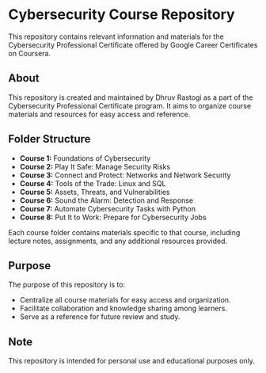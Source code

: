 # Cybersecurity Course Repository

This repository contains relevant information and materials for the Cybersecurity Professional Certificate offered by Google Career Certificates on Coursera.

## About

This repository is created and maintained by Dhruv Rastogi as a part of the Cybersecurity Professional Certificate program. It aims to organize course materials and resources for easy access and reference.

## Folder Structure

- **Course 1:** Foundations of Cybersecurity
- **Course 2:** Play It Safe: Manage Security Risks
- **Course 3:** Connect and Protect: Networks and Network Security
- **Course 4:** Tools of the Trade: Linux and SQL
- **Course 5:** Assets, Threats, and Vulnerabilities
- **Course 6:** Sound the Alarm: Detection and Response
- **Course 7:** Automate Cybersecurity Tasks with Python
- **Course 8:** Put It to Work: Prepare for Cybersecurity Jobs

Each course folder contains materials specific to that course, including lecture notes, assignments, and any additional resources provided.

## Purpose

The purpose of this repository is to:
- Centralize all course materials for easy access and organization.
- Facilitate collaboration and knowledge sharing among learners.
- Serve as a reference for future review and study.

## Note

This repository is intended for personal use and educational purposes only.
